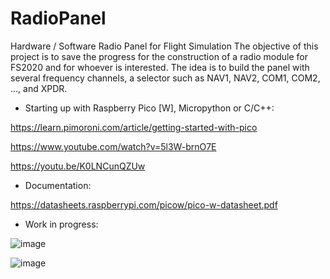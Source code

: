 # RadioPanel

Hardware / Software Radio Panel for Flight Simulation
The objective of this project is to save the progress for the construction of a radio module for FS2020 and for whoever is interested. The idea is to build the panel with several frequency channels, a selector such as NAV1, NAV2, COM1, COM2, ..., and XPDR.

* Starting up with Raspberry Pico [W], Micropython or C/C++:

https://learn.pimoroni.com/article/getting-started-with-pico

https://www.youtube.com/watch?v=5l3W-brnO7E

https://youtu.be/K0LNCunQZUw

* Documentation:

https://datasheets.raspberrypi.com/picow/pico-w-datasheet.pdf

* Work in progress:

![image](https://user-images.githubusercontent.com/69823432/216832567-97669250-eff2-4193-9b6c-9eaf749dbc31.png)

![image](https://user-images.githubusercontent.com/69823432/216832738-495a19f0-c244-4e3f-ae5f-74d663e1e25a.png)
